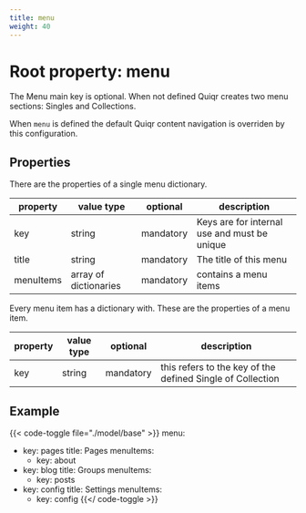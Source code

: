 ```yaml
---
title: menu
weight: 40
---
```


# Root property: menu

The Menu main key is optional. When not defined Quiqr creates two menu sections: Singles and Collections.

When ```menu``` is defined the default Quiqr content navigation is overriden by this configuration.

## Properties

There are the properties of a single menu dictionary.

| property  | value type            | optional  | description                                  |
|-----------|-----------------------|-----------|----------------------------------------------|
| key       | string                | mandatory | Keys are for internal use and must be unique |
| title     | string                | mandatory | The title of this menu                       |
| menuItems | array of dictionaries | mandatory | contains a menu items                        |

Every menu item has a dictionary with. These are the properties of a menu item.

| property | value type | optional  | description                                                |
|----------|------------|-----------|------------------------------------------------------------|
| key      | string     | mandatory | this refers to the key of the defined Single of Collection |

## Example

{{< code-toggle file="./model/base" >}}
menu:
  - key: pages
    title: Pages
    menuItems:
      - key: about
  - key: blog
    title: Groups
    menuItems:
      - key: posts
  - key: config
    title: Settings
    menuItems:
      - key: config
{{</ code-toggle >}}

